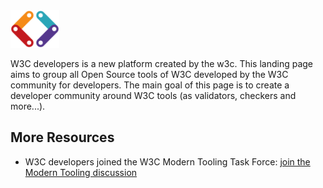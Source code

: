 <img height="60" src="img/developers-min.png" alt="developers by w3c">

W3C developers is a new platform created by the w3c. This landing page aims to group all Open Source tools of W3C developed by the W3C community for developers.
The main goal of this page is to create a developer community around W3C tools (as validators, checkers and more...).

## More Resources

- W3C developers joined the W3C Modern Tooling Task Force: [join the Modern Tooling discussion](http://w3c.github.io/modern-tooling/)



